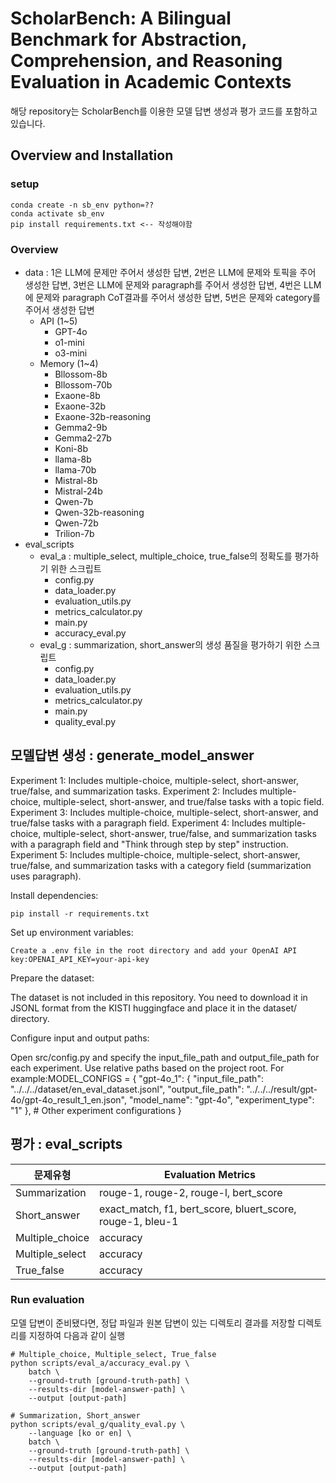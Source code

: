 # ScholarBench: A Bilingual Benchmark for Abstraction, Comprehension, and Reasoning Evaluation in Academic Contexts
해당 repository는 ScholarBench를 이용한 모델 답변 생성과 평가 코드를 포함하고 있습니다.

## Overview and Installation

### setup

    conda create -n sb_env python=??
    conda activate sb_env
    pip install requirements.txt <-- 작성해야함


### Overview
- data : 1은 LLM에 문제만 주어서 생성한 답변, 2번은 LLM에 문제와 토픽을 주어 생성한 답변, 3번은 LLM에 문제와 paragraph를 주어서 생성한 답변, 4번은 LLM에 문제와 paragraph CoT결과를 주어서 생성한 답변, 5번은 문제와 category를 주어서 생성한 답변
    - API (1~5) 
        - GPT-4o 
        - o1-mini
        - o3-mini
    - Memory (1~4)
        - Bllossom-8b
        - Bllossom-70b
        - Exaone-8b
        - Exaone-32b
        - Exaone-32b-reasoning
        - Gemma2-9b
        - Gemma2-27b
        - Koni-8b
        - llama-8b
        - llama-70b
        - Mistral-8b
        - Mistral-24b
        - Qwen-7b
        - Qwen-32b-reasoning
        - Qwen-72b
        - Trilion-7b
- eval_scripts
    - eval_a : multiple_select, multiple_choice, true_false의 정확도를 평가하기 위한 스크립트
        - config.py
        - data_loader.py
        - evaluation_utils.py
        - metrics_calculator.py
        - main.py
        - accuracy_eval.py
    - eval_g : summarization, short_answer의 생성 품질을 평가하기 위한 스크립트
        - config.py
        - data_loader.py
        - evaluation_utils.py
        - metrics_calculator.py
        - main.py
        - quality_eval.py


## 모델답변 생성 : generate_model_answer

Experiment 1: Includes multiple-choice, multiple-select, short-answer, true/false, and summarization tasks.
Experiment 2: Includes multiple-choice, multiple-select, short-answer, and true/false tasks with a topic field.
Experiment 3: Includes multiple-choice, multiple-select, short-answer, and true/false tasks with a paragraph field.
Experiment 4: Includes multiple-choice, multiple-select, short-answer, true/false, and summarization tasks with a paragraph field and "Think through step by step" instruction.
Experiment 5: Includes multiple-choice, multiple-select, short-answer, true/false, and summarization tasks with a category field (summarization uses paragraph).

Install dependencies:

    pip install -r requirements.txt

Set up environment variables:

    Create a .env file in the root directory and add your OpenAI API key:OPENAI_API_KEY=your-api-key

Prepare the dataset:

The dataset is not included in this repository. You need to download it in JSONL format from the KISTI huggingface and place it in the dataset/ directory.

Configure input and output paths:

Open src/config.py and specify the input_file_path and output_file_path for each experiment. Use relative paths based on the project root. For example:MODEL_CONFIGS = {
    "gpt-4o_1": {
        "input_file_path": "../../../dataset/en_eval_dataset.jsonl",
        "output_file_path": "../../../result/gpt-4o/gpt-4o_result_1_en.json",
        "model_name": "gpt-4o",
        "experiment_type": "1"
    },
    # Other experiment configurations
}

## 평가 : eval_scripts

| 문제유형   |  Evaluation Metrics      |
|-------------------|-----------------------------|
| Summarization   | rouge-1, rouge-2, rouge-l, bert_score  |
| Short_answer   | exact_match, f1, bert_score, bluert_score, rouge-1, bleu-1    |
| Multiple_choice         | accuracy |
| Multiple_select      |   accuracy  |
| True_false      | accuracy  |

### Run evaluation
모델 답변이 준비됐다면, 정답 파일과 원본 답변이 있는 디렉토리 결과를 저장할 디렉토리를 지정하여 다음과 같이 실행

    # Multiple_choice, Multiple_select, True_false
    python scripts/eval_a/accuracy_eval.py \
        batch \
        --ground-truth [ground-truth-path] \
        --results-dir [model-answer-path] \
        --output [output-path]
    
    # Summarization, Short_answer
    python scripts/eval_g/quality_eval.py \
        --language [ko or en] \
        batch \
        --ground-truth [ground-truth-path] \
        --results-dir [model-answer-path] \
        --output [output-path]
